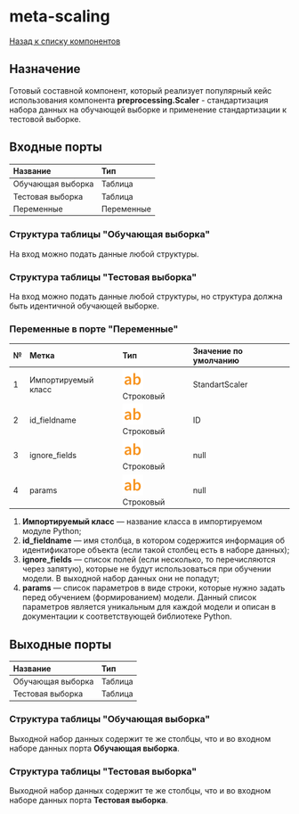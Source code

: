 # meta-scaling

[Назад к списку компонентов](../README.md)

## Назначение

Готовый составной компонент, который реализует популярный кейс использования компонента **preprocessing.Scaler** - стандартизация набора данных на обучающей выборке и применение стандартизации к тестовой выборке.

## Входные порты

| Название                | Тип        |
|:------------------------|:-----------|
| Обучающая выборка       | Таблица    |
| Тестовая выборка        | Таблица    |
| Переменные              | Переменные |

### Структура таблицы "Обучающая выборка"

На вход можно подать данные любой структуры.

### Структура таблицы "Тестовая выборка"

На вход можно подать данные любой структуры, но структура должна быть идентичной обучающей выборке.

### Переменные в порте "Переменные"

| №  | Метка                  | Тип                                     | Значение по умолчанию  |
|:---|:-----------------------|:----------------------------------------|:-----------------------|
| 1  | Импортируемый класс    | ![](./img/string.svg) Строковый         | StandartScaler         |
| 2  | id_fieldname           | ![](./img/string.svg) Строковый         | ID                     |
| 3  | ignore_fields          | ![](./img/string.svg) Строковый         | null                   |
| 4  | params                 | ![](./img/string.svg) Строковый         | null                   |

1. **Импортируемый класс** — название класса в импортируемом модуле Python;
2. **id_fieldname** — имя столбца, в котором содержится информация об идентификаторе объекта (если такой столбец есть в наборе данных);
3. **ignore_fields** — cписок полей (если несколько, то перечисляются через запятую), которые не будут использоваться при обучении модели. В выходной набор данных они не попадут;
4. **params** — список параметров в виде строки, которые нужно задать перед обучением (формированием) модели. Данный список параметров является уникальным для каждой модели и описан в документации к соответствующей библиотеке Python.

## Выходные порты

| Название              | Тип        |
|:----------------------|:-----------|
| Обучающая выборка     | Таблица    |
| Тестовая выборка      | Таблица    |

### Структура таблицы "Обучающая выборка"

Выходной набор данных содержит те же столбцы, что и во входном наборе данных порта **Обучающая выборка**.

### Структура таблицы "Тестовая выборка"

Выходной набор данных содержит те же столбцы, что и во входном наборе данных порта **Тестовая выборка**.